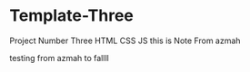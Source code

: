 # Template-Three
Project Number Three HTML CSS JS
this is Note From azmah

testing from azmah to fallll
